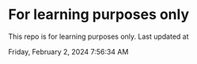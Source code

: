 # For learning purposes only
This repo is for learning purposes only.
Last updated at

Friday, February 2, 2024 7:56:34 AM


